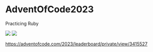 # AdventOfCode2023
Practicing Ruby

![](https://img.shields.io/badge/stars%20⭐-11-yellow)
![](https://img.shields.io/badge/days%20completed-5-red)

https://adventofcode.com/2023/leaderboard/private/view/3415527
